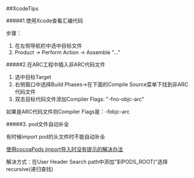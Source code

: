 
##XcodeTips

#####1.使用Xcode查看汇编代码

步骤：

1. 在左侧导航栏中选中目标文件 
2. Product -> Perform Action -> Assemble "..."

#####2.在ARC工程中插入非ARC代码文件

1. 选中目标Target
2. 右侧窗口中选择Build Phases->在下面的Compile Source菜单下找到非ARC代码文件
3. 双击目标代码文件添加Compiler Flags:  "-fno-objc-arc" 

如果是ARC代码文件则Compiler Flags是：-fobjc-arc

#####3. pod文件自动补全

有时候import pod的头文件时不能自动补全

[使用cocoaPods import导入时没有提示的解决办法](http://winann.blog.51cto.com/4424329/1539590)

解决方式：在User Header Search path中添加"$(PODS_ROOT)"选择recursive(递归查找)
